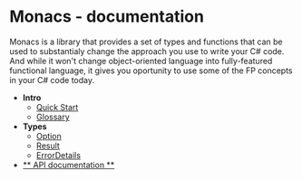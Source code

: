 # Monacs - documentation

Monacs is a library that provides a set of types and functions that can be used to substantialy change the approach you use to write your C# code. And while it won't change object-oriented language into fully-featured functional language, it gives you oportunity to use some of the FP concepts in your C# code today.

- **Intro**
    - [Quick Start](quickstart.md)
    - [Glossary](glossary.md)
- **Types**
    - [Option<T>](option.md)
    - [Result<T>](result.md)
    - [ErrorDetails](errors.md)
- [** API documentation **](apidoc.md)